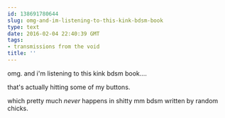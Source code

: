 ```yaml
---
id: 138691780644
slug: omg-and-im-listening-to-this-kink-bdsm-book
type: text
date: 2016-02-04 22:40:39 GMT
tags:
- transmissions from the void
title: ''
---
```


omg. and i'm listening to this kink bdsm book....

that's actually hitting some of my buttons.

which pretty much *never* happens in shitty mm bdsm written by random chicks.